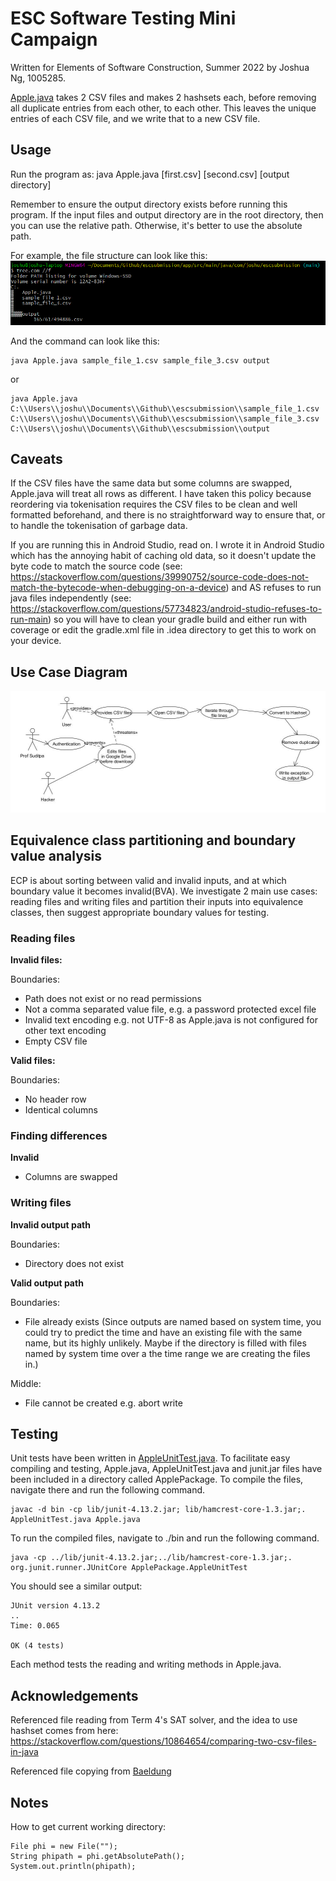 # ESC Software Testing Mini Campaign

Written for Elements of Software Construction, Summer 2022 by Joshua Ng, 1005285.

[Apple.java](https://github.com/brutatoasta/escsubmission/blob/main/ApplePackage/Apple.java) takes 2 CSV files and makes 2 hashsets each, before removing all duplicate entries from each other, to each other. This leaves the unique entries of each CSV file, and we write that to a new CSV file.

## Usage
Run the program as: 
java Apple.java [first.csv] [second.csv] [output directory]

Remember to ensure the output directory exists before running this program. If the input files and output directory are in the root directory, then you can use the relative path. Otherwise, it's better to use the absolute path.

For example, the file structure can look like this:
<img src=https://github.com/brutatoasta/escsubmission/blob/main/tree.png>

And the command can look like this: 
```
java Apple.java sample_file_1.csv sample_file_3.csv output
```
or
```
java Apple.java C:\\Users\\joshu\\Documents\\Github\\escsubmission\\sample_file_1.csv C:\\Users\\joshu\\Documents\\Github\\escsubmission\\sample_file_3.csv C:\\Users\\joshu\\Documents\\Github\\escsubmission\\output
```

## Caveats
If the CSV files have the same data but some columns are swapped, Apple.java will treat all rows as different.
I have taken this policy because reordering via tokenisation requires the CSV files to be clean and well formatted beforehand, and there is no straightforward way to ensure that, or to handle the tokenisation of garbage data.

If you are running this in Android Studio, read on. 
I wrote it in Android Studio which has the annoying habit of caching old data, so it doesn't update the byte code to match the source code (see: https://stackoverflow.com/questions/39990752/source-code-does-not-match-the-bytecode-when-debugging-on-a-device)
and AS refuses to run java files independently (see: https://stackoverflow.com/questions/57734823/android-studio-refuses-to-run-main) so you will have to clean your gradle build and either run with coverage or edit the gradle.xml file in .idea directory to get this to work on your device.

## Use Case Diagram
<img src=https://github.com/brutatoasta/escsubmission/blob/main/wk8_use_case_diagram.jpg >

## Equivalence class partitioning and boundary value analysis

ECP is about sorting between valid and invalid inputs, and at which boundary value it becomes invalid(BVA).
We investigate 2 main use cases: reading files and writing files and partition their inputs into equivalence classes, then suggest appropriate boundary values for testing.

### Reading files
**Invalid files:**

Boundaries: 
- Path does not exist or no read permissions
- Not a comma separated value file, e.g. a password protected excel file
- Invalid text encoding e.g. not UTF-8 as Apple.java is not configured for other text encoding
- Empty CSV file

**Valid files:**

Boundaries:
- No header row
- Identical columns

### Finding differences
**Invalid**
- Columns are swapped

### Writing files
**Invalid output path**

Boundaries:
- Directory does not exist

**Valid output path**

Boundaries:
- File already exists (Since outputs are named based on system time, you could try to predict the time and have an existing file with the same name, but its highly unlikely. Maybe if the directory is filled with files named by system time over a the time range we are creating the files in.)

Middle: 

- File cannot be created e.g. abort write
## Testing
Unit tests have been written in [AppleUnitTest.java](https://github.com/brutatoasta/escsubmission/tree/main/app/src/test/java/com/joshu/escsubmission). To facilitate easy compiling and testing, Apple.java, AppleUnitTest.java and junit.jar files have been included in a directory called ApplePackage.
To compile the files, navigate there and run the following command.
```
javac -d bin -cp lib/junit-4.13.2.jar; lib/hamcrest-core-1.3.jar;. AppleUnitTest.java Apple.java   
```
To run the compiled files, navigate to ./bin and run the following command.
```
java -cp ../lib/junit-4.13.2.jar;../lib/hamcrest-core-1.3.jar;. org.junit.runner.JUnitCore ApplePackage.AppleUnitTest
```
You should see a similar output:
```
JUnit version 4.13.2
..
Time: 0.065

OK (4 tests)
```
Each method tests the reading and writing methods in Apple.java.

## Acknowledgements
Referenced file reading from Term 4's SAT solver, and the idea to use hashset comes from here: https://stackoverflow.com/questions/10864654/comparing-two-csv-files-in-java

Referenced file copying from [Baeldung](https://www.baeldung.com/java-copy-file)

## Notes
How to get current working directory:
```
File phi = new File("");
String phipath = phi.getAbsolutePath();
System.out.println(phipath);
```
